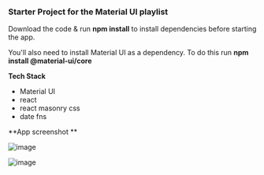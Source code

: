 ### Starter Project for the Material UI playlist

Download the code & run **npm install** to install dependencies before starting the app.

You'll also need to install Material UI as a dependency. To do this run **npm install @material-ui/core**


**Tech Stack**

* Material UI
* react
* react masonry css
* date fns

**App screenshot **

![image](https://user-images.githubusercontent.com/46918492/127044954-997ef757-889e-4bf9-8a65-f82af6030b52.png)

![image](https://user-images.githubusercontent.com/46918492/127044992-004b2f86-62c5-464b-9027-d22a63f91fbf.png)

